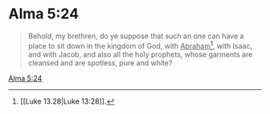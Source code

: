 # Alma 5:24

> Behold, my brethren, do ye suppose that such an one can have a place to sit down in the kingdom of God, with <u>Abraham</u>[^a], with Isaac, and with Jacob, and also all the holy prophets, whose garments are cleansed and are spotless, pure and white?

[Alma 5:24](https://www.churchofjesuschrist.org/study/scriptures/bofm/alma/5?lang=eng&id=p24#p24)


[^a]: [[Luke 13.28|Luke 13:28]].  
